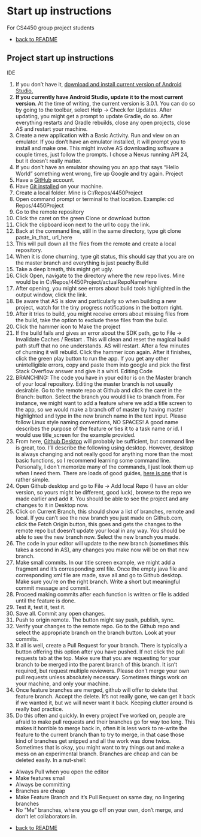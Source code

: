 # Start up instructions
For CS4450 group project students

- [back to README](https://github.com/stv2pointo/SmartMeds/tree/master/README.md)

## Project start up instructions
IDE
1.	If you don’t have it, [download and install current version of Android Studio.](https://developer.android.com/studio/index.html)
2.	**If you currently have Android Studio, update it to the most current version**. At the time of writing, the current version is 3.0.1. You can do so by going to the toolbar, select Help -> Check for Updates. After updating, you might get a prompt to update Gradle, do so. After everything restarts and Gradle rebuilds, close any open projects, close AS and restart your machine. 
3.	Create a new application with a Basic Activity. Run and view on an emulator. If you don’t have an emulator installed, it will prompt you to install and make one. This might involve AS downloading software a couple times, just follow the prompts.  I chose a Nexus running API 24, but it doesn’t really matter.
4.	If you don’t have an emulator showing you an app that says “Hello World” something went wrong, fire up Google and try again.
Project
5.	Have a [GitHub](https://github.com) account.
6.	Have [Git installed](https://git-scm.com/) on your machine.
7.	Create a local folder. Mine is C:/Repos/4450Project
8.	Open command prompt or terminal to that location. Example: cd Repos/4450Project
9.	Go to the remote repository
10.	Click the caret on the green Clone or download button
11.	Click the clipboard icon next to the url to copy the link.
12.	Back at the command line, still in the same directory, type git clone paste_in_that_ url_here
13.	This will pull down all the files from the remote and create a local repository.
14.	When it is done churning, type git status, this should say that you are on the master branch and everything is just peachy
Build
15.	Take a deep breath, this might get ugly.
16.	Click Open, navigate to the directory where the new repo lives. Mine would be in C:/Repos/4450Project/actualRepoNameHere
17.	After opening, you might see errors about build tools highlighted in the output window, click the link.
18.	Be aware that AS is slow and particularly so when building a new project, watch for the tiny progress notifications in the bottom right.
19.	After it tries to build, you might receive errors about missing files from the build, take the option to exclude these files from the build.
20.	Click the hammer icon to Make the project
21.	If the build fails and gives an error about the SDK path, go to File -> Invalidate Caches / Restart . This will clean and reset the magical build path stuff that no one understands. AS will restart. After a few minutes of churning it will rebuild. Click the hammer icon again. After it finishes, click the green play button to run the app. If you get any other unintelligible errors, copy and paste them into google and pick the first Stack Overflow answer and give it a whirl. 
Editing Code
22.	BRANCHING: The code you have in your editor is on the Master branch of your local repository. Editing the master branch is not usually desirable. Go to the remote repo at Github and click the caret in the Branch: button. Select the branch you would like to branch from. For instance, we might want to add a feature where we add a title screen to the app, so we would make a branch off of master by having master highlighted and type in the new branch name in the text input. Please follow Linux style naming conventions, NO SPACES!  A good name describes the purpose of the feature or ties it to a task name or id. I would use title_screen for the example provided.
23.	From here, [Github Desktop](https://desktop.github.com/) will probably be sufficient, but command line is great, too. I’ll describe the following using desktop. However, desktop is always changing and not really good for anything more than the most basic functions, so I recommend learning some command line. Personally, I don’t memorize many of the commands, I just look them up when I need them. There are loads of good guides, [here is one](http://rogerdudler.github.io/git-guide/) that is rather simple.
24.	Open Github desktop and go to File -> Add local Repo (I have an older version, so yours might be different, good luck), browse to the repo we made earlier and add it. You should be able to see the project and any changes to it in Desktop now. 
25.	Click on Current Branch, this should show a list of branches, remote and local. If you can’t see the new branch you just made on Github.com, click the Fetch Origin button, this goes and gets the changes to the remote repo but doesn’t update your local in any way. You should be able to see the new branch now. Select the new branch you made.
26.	The code in your editor will update to the new branch (sometimes this takes a second in AS), any changes you make now will be on that new branch. 
27.	Make small commits. In our title screen example, we might add a fragment and it’s corresponding xml file. Once the empty java file and corresponding xml file are made, save all and go to Github desktop. Make sure you’re on the right branch. Write a short but meaningful commit message and commit.
28.	Proceed making commits after each function is written or file is added until the feature is done. 
29.	Test it, test it, test it. 
30.	Save all. Commit any open changes.
31.	Push to origin remote. The button might say push, publish, sync.
32.	Verify your changes to the remote repo. Go to the Github repo and select the appropriate branch on the branch button. Look at your commits.
33.	If all is well, create a Pull Request for your branch. There is typically a button offering this option after you have pushed. If not click the pull requests tab at the top. Make sure that you are requesting for your branch to be merged into the parent branch of this branch. It isn’t required, but request multiple reviewers. Please don’t merge your own pull requests unless absolutely necessary. Sometimes things work on your machine, and only your machine. 
34.	Once feature branches are merged, github will offer to delete that feature branch. Accept the delete. It’s not really gone, we can get it back if we wanted it, but we will never want it back. Keeping clutter around is really bad practice.
35.	Do this often and quickly. In every project I’ve worked on, people are afraid to make pull requests and their branches go for way too long. This makes it horrible to merge back in, often it is less work to re-write the feature to the current branch than to try to merge, in that case those kind of branches get snipped and all the work was done twice. Sometimes that is okay, you might want to try things out and make a mess on an experimental branch. Branches are cheap and can be deleted easily. In a nut-shell:
* Always Pull when you open the editor
* Make features small
* Always be committing
* Branches are cheap
* Make Feature Branch and it’s Pull Request on same day, no lingering branches
* No “Me” branches, where you go off on your own, don’t merge, and don’t let collaborators in. 


- [back to README](https://github.com/stv2pointo/SmartMeds/tree/master/README.md)

